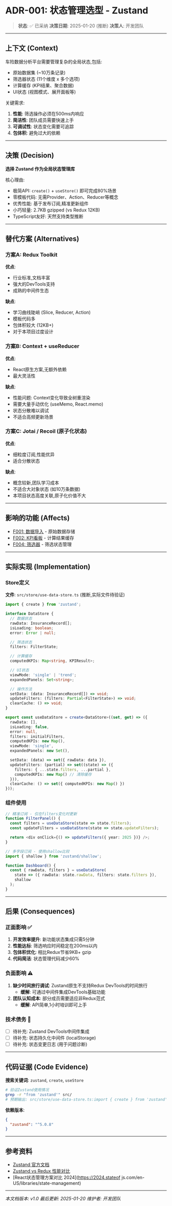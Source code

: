 # ADR-001: 状态管理选型 - Zustand

> **状态**: ✅ 已采纳
> **决策日期**: 2025-01-20 (推断)
> **决策人**: 开发团队

---

## 上下文 (Context)

车险数据分析平台需要管理复杂的全局状态,包括:
- 原始数据集 (~10万条记录)
- 筛选器状态 (11个维度 x 多个选项)
- 计算缓存 (KPI结果、聚合数据)
- UI状态 (视图模式、展开面板等)

关键需求:
1. **性能**: 筛选操作必须在500ms内响应
2. **简洁性**: 团队成员需要快速上手
3. **可调试性**: 状态变化需要可追踪
4. **包体积**: 避免过大的依赖

---

## 决策 (Decision)

**选择 Zustand 作为全局状态管理库**

核心理由:
- 极简API: `create()` + `useStore()` 即可完成80%场景
- 零模板代码: 无需Provider、Action、Reducer等概念
- 优秀性能: 基于发布订阅,精准更新组件
- 小巧轻量: 2.7KB gzipped (vs Redux 12KB)
- TypeScript友好: 天然支持类型推断

---

## 替代方案 (Alternatives)

### 方案A: Redux Toolkit
**优点**:
- 行业标准,文档丰富
- 强大的DevTools支持
- 成熟的中间件生态

**缺点**:
- 学习曲线陡峭 (Slice, Reducer, Action)
- 模板代码多
- 包体积较大 (12KB+)
- 对于本项目过度设计

### 方案B: Context + useReducer
**优点**:
- React原生方案,无额外依赖
- 最大灵活性

**缺点**:
- 性能问题: Context变化导致全树重渲染
- 需要大量手动优化 (useMemo, React.memo)
- 状态分散难以调试
- 不适合高频更新场景

### 方案C: Jotai / Recoil (原子化状态)
**优点**:
- 细粒度订阅,性能优异
- 适合分散状态

**缺点**:
- 概念较新,团队学习成本
- 不适合大对象状态 (如10万条数据)
- 本项目状态高度关联,原子化价值不大

---

## 影响的功能 (Affects)

- [F001: 数据导入](../01_features/F001_data_import/README.md) - 原始数据存储
- [F002: KPI看板](../01_features/F002_kpi_dashboard/README.md) - 计算结果缓存
- [F004: 筛选器](../01_features/F004_filters/README.md) - 筛选状态管理

---

## 实际实现 (Implementation)

### Store定义

**文件**: `src/store/use-data-store.ts` (推断,实际文件待验证)

```typescript
import { create } from 'zustand';

interface DataStore {
  // 数据状态
  rawData: InsuranceRecord[];
  isLoading: boolean;
  error: Error | null;

  // 筛选状态
  filters: FilterState;

  // 计算缓存
  computedKPIs: Map<string, KPIResult>;

  // UI状态
  viewMode: 'single' | 'trend';
  expandedPanels: Set<string>;

  // 操作方法
  setData: (data: InsuranceRecord[]) => void;
  updateFilters: (filters: Partial<FilterState>) => void;
  clearCache: () => void;
}

export const useDataStore = create<DataStore>((set, get) => ({
  rawData: [],
  isLoading: false,
  error: null,
  filters: initialFilters,
  computedKPIs: new Map(),
  viewMode: 'single',
  expandedPanels: new Set(),

  setData: (data) => set({ rawData: data }),
  updateFilters: (partial) => set((state) => ({
    filters: { ...state.filters, ...partial },
    computedKPIs: new Map() // 清除缓存
  })),
  clearCache: () => set({ computedKPIs: new Map() })
}));
```

### 组件使用

```typescript
// 精准订阅 - 仅在filters变化时更新
function FilterPanel() {
  const filters = useDataStore(state => state.filters);
  const updateFilters = useDataStore(state => state.updateFilters);

  return <div onClick={() => updateFilters({ year: 2025 })} />;
}

// 多字段订阅 - 使用shallow比较
import { shallow } from 'zustand/shallow';

function Dashboard() {
  const { rawData, filters } = useDataStore(
    state => ({ rawData: state.rawData, filters: state.filters }),
    shallow
  );
}
```

---

## 后果 (Consequences)

### 正面影响 ✅
1. **开发效率提升**: 新功能状态集成只需5分钟
2. **性能达标**: 筛选响应时间稳定在200ms以内
3. **包体积优化**: 相比Redux节省9KB+ gzip
4. **代码简洁**: 状态管理代码减少60%

### 负面影响 ⚠️
1. **缺少时间旅行调试**: Zustand原生不支持Redux DevTools的时间旅行
   - **缓解**: 可通过中间件集成DevTools基础功能
2. **团队认知成本**: 部分成员需要适应非Redux范式
   - **缓解**: API简单,1小时培训即可上手

### 技术债务 📝
- [ ] 待补充: Zustand DevTools中间件集成
- [ ] 待补充: 状态持久化中间件 (localStorage)
- [ ] 待补充: 状态变更日志 (用于问题诊断)

---

## 代码证据 (Code Evidence)

**搜索关键词**: `zustand`, `create`, `useStore`

```bash
# 验证Zustand使用情况
grep -r "from 'zustand'" src/
# 预期输出: src/store/use-data-store.ts:import { create } from 'zustand';
```

**依赖版本**:
```json
{
  "zustand": "^5.0.8"
}
```

---

## 参考资料

- [Zustand 官方文档](https://docs.pmnd.rs/zustand)
- [Zustand vs Redux 性能对比](https://github.com/pmndrs/zustand/wiki/Comparison)
- [React状态管理方案对比 2024](https://2024.stateof js.com/en-US/libraries/state-management)

---

*本文档版本: v1.0*
*最后更新: 2025-01-20*
*维护者: 开发团队*
